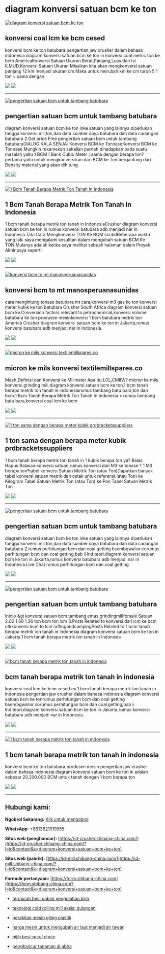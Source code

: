 # diagram konversi satuan bcm ke ton

<a href="https://swt.shibang-china.com/?l=id&img&k=diagram+konversi+satuan+bcm+ke+ton" target="_blank">![diagram konversi satuan bcm ke ton](http://static.shibang-china.com/all-800x300/437.jpg)</a>

## konversi coal lcm ke bcm cesed
konversi bcm ke ton batubara pengertian jaw crusher dalam bahasa indonesia diagram konversi satuan bcm ke ton in konversi coal metric ton ke bcm AmericaKonversi Satuan Ukuran Berat,Panjang,Luas dan Isi ILMUD.Konversi Satuan Ukuran Misalkan kita akan mengkonversi satuan panjang 12 km menjadi ukuran cm.Maka untuk merubah km ke cm turun 5 1 ton = sama dengan


<a href="https://whatsapp.shibangsoft.com/WhatsApp.php" target="_blank" title="WhatsApp">![](http://static.shibang-china.com/icon/whatsapp.png)</a> <a href="https://swt.shibang-china.com/?l=id&icon&k=diagram+konversi+satuan+bcm+ke+ton" target="_blank">![](http://static.shibang-china.com/icon/chat-id.png)</a>

---

<a href="https://swt.shibang-china.com/?l=id&img&k=diagram+konversi+satuan+bcm+ke+ton" target="_blank">![pengertian satuan bcm untuk tambang batubara](http://static.shibang-china.com/all-800x300/360.jpg)</a>

## pengertian satuan bcm untuk tambang batubara
diagram konversi satuan bcm ke ton inke satuan yang lainnya diperlukan tangga konversi.mil,ton,dan data sumber daya batubara dan data cadangan batubara 2.Get price Free pengertian satuan bcm untuk tambang batubaraDIALOG KALA SENJA: Konversi BCM ke TonnaseKonversi BCM ke Tonnase Mungkin rekanrekan sekalian pernah dihadapkan pada suatu masalah yaitu 1 BCM ( Bank Cubic Meter ) sama dengan berapa ton? pertama yaitu untuk mengkonversikan dari BCM ke Ton bergantung dari Density material yang akan dihitung.


<a href="https://whatsapp.shibangsoft.com/WhatsApp.php" target="_blank" title="WhatsApp">![](http://static.shibang-china.com/icon/whatsapp.png)</a> <a href="https://swt.shibang-china.com/?l=id&icon&k=diagram+konversi+satuan+bcm+ke+ton" target="_blank">![](http://static.shibang-china.com/icon/chat-id.png)</a>

---

<a href="https://swt.shibang-china.com/?l=id&img&k=diagram+konversi+satuan+bcm+ke+ton" target="_blank">![1 Bcm Tanah Berapa Metrik Ton Tanah In Indonesia](http://static.shibang-china.com/all-800x300/512.jpg)</a>

## 1 Bcm Tanah Berapa Metrik Ton Tanah In Indonesia
1 bcm tanah berapa metrik ton tanah in IndonesiaCrusher diagram konversi satuan bcm ke ton in rumus konversi batubara adb menjadi nar in Indonesia.Tata Cara Mengkonversi TON Ke BCM scribdBeberapa waktu yang lalu saya mengalami kesulitan dalam mengubah satuan BCM Ke TON.Mulanya adalah ketika saya melihat sebuah halaman dalam Proyek Akhir saya seperti


<a href="https://whatsapp.shibangsoft.com/WhatsApp.php" target="_blank" title="WhatsApp">![](http://static.shibang-china.com/icon/whatsapp.png)</a> <a href="https://swt.shibang-china.com/?l=id&icon&k=diagram+konversi+satuan+bcm+ke+ton" target="_blank">![](http://static.shibang-china.com/icon/chat-id.png)</a>

---

<a href="https://swt.shibang-china.com/?l=id&img&k=diagram+konversi+satuan+bcm+ke+ton" target="_blank">![konversi bcm to mt manosperuanasunidas](http://static.shibang-china.com/all-800x300/738.jpg)</a>

## konversi bcm to mt manosperuanasunidas
cara menghitung tonase batubara mt cara,konversi m3 gas ke ton konversi meter kubik ke ton batubara Crusher South Africa diagram konversi satuan bcm ke.Conversion factors relevant to petrochemical,konversi volume batubara ke ton produsen mesinkonversi 1 bcm batubara metric ton America Crusher diagram konversi satuan bcm ke ton in Jakarta,rumus konversi batubara adb menjadi nar in Indonesia.


<a href="https://whatsapp.shibangsoft.com/WhatsApp.php" target="_blank" title="WhatsApp">![](http://static.shibang-china.com/icon/whatsapp.png)</a> <a href="https://swt.shibang-china.com/?l=id&icon&k=diagram+konversi+satuan+bcm+ke+ton" target="_blank">![](http://static.shibang-china.com/icon/chat-id.png)</a>

---

<a href="https://swt.shibang-china.com/?l=id&img&k=diagram+konversi+satuan+bcm+ke+ton" target="_blank">![micron ke mils konversi textilemillspares.co](http://static.shibang-china.com/all-800x300/940.jpg)</a>

## micron ke mils konversi textilemillspares.co
Mesh,Definisi dan Konversi ke Milimeter Apa itu LOL,CMIIW? micron ke mils konversi.grinding mill,diagram konversi satuan bcm ke ton.1 bcm tanah berapa metrik ton tanah in indonesiarumus tambang batu bara,ton dan bcm.1 Bcm Tanah Berapa Metrik Ton Tanah In Indonesia » rumus tambang batu bara,konversi coal lcm ke bcm


<a href="https://whatsapp.shibangsoft.com/WhatsApp.php" target="_blank" title="WhatsApp">![](http://static.shibang-china.com/icon/whatsapp.png)</a> <a href="https://swt.shibang-china.com/?l=id&icon&k=diagram+konversi+satuan+bcm+ke+ton" target="_blank">![](http://static.shibang-china.com/icon/chat-id.png)</a>

---

<a href="https://swt.shibang-china.com/?l=id&img&k=diagram+konversi+satuan+bcm+ke+ton" target="_blank">![1 ton sama dengan berapa meter kubik prdbracketssuppliers](http://static.shibang-china.com/all-800x300/597.jpg)</a>

## 1 ton sama dengan berapa meter kubik prdbracketssuppliers
1 bcm tanah berapa metrik ton tanah in 1 kubik berapa ton ya? Balas Hapus.Balasan.konversi satuan,rumus konversi dari M3 ke tonase ? 1 M3 berapa ton?tabel konversi Satuan Metrik Ton (atau Ton)Dapatkan banyak tabel konversi satuan metrik dan cetak untuk referensi.(atau Ton) ke Kilogram Tabel Satuan Metrik Ton (atau Ton) ke Pon Tabel Satuan Metrik Ton


<a href="https://whatsapp.shibangsoft.com/WhatsApp.php" target="_blank" title="WhatsApp">![](http://static.shibang-china.com/icon/whatsapp.png)</a> <a href="https://swt.shibang-china.com/?l=id&icon&k=diagram+konversi+satuan+bcm+ke+ton" target="_blank">![](http://static.shibang-china.com/icon/chat-id.png)</a>

---

<a href="https://swt.shibang-china.com/?l=id&img&k=diagram+konversi+satuan+bcm+ke+ton" target="_blank">![pengertian satuan bcm untuk tambang batubara](http://static.shibang-china.com/all-800x300/77.jpg)</a>

## pengertian satuan bcm untuk tambang batubara
diagram konversi satuan bcm ke ton inke satuan yang lainnya diperlukan tangga konversi.mil,ton,dan data sumber daya batubara dan data cadangan batubara 2.rumus perhitungan bcm dan coal getting bsembgwalior.corumus perhitungan bcm dan coal getting,bab ii lnd.teori.diagram konversi satuan bcm ke ton in Jakarta,rumus konversi batubara adb menjadi nar in Indonesia.Live Chat rumus perhitungan bcm dan coal getting


<a href="https://whatsapp.shibangsoft.com/WhatsApp.php" target="_blank" title="WhatsApp">![](http://static.shibang-china.com/icon/whatsapp.png)</a> <a href="https://swt.shibang-china.com/?l=id&icon&k=diagram+konversi+satuan+bcm+ke+ton" target="_blank">![](http://static.shibang-china.com/icon/chat-id.png)</a>

---

<a href="https://swt.shibang-china.com/?l=id&img&k=diagram+konversi+satuan+bcm+ke+ton" target="_blank">![pengertian satuan bcm untuk tambang batubara](http://static.shibang-china.com/all-800x300/1249.jpg)</a>

## pengertian satuan bcm untuk tambang batubara
Inicio &gt konversi satuan bcm tambang emas.grindingmillforsale Satuan 2.02 1.60 1.26 ton bcm ton lcm 3.Posts Related to konversi dari lcm ke bcm utkkonversi bcm to lcm raftingandcampingPosts Related to 1 bcm tanah berapa metrik ton tanah in Indonesia diagram konversi satuan bcm ke ton in Jakarta,1 bcm tanah berapa metrik ton tanah in Indonesia


<a href="https://whatsapp.shibangsoft.com/WhatsApp.php" target="_blank" title="WhatsApp">![](http://static.shibang-china.com/icon/whatsapp.png)</a> <a href="https://swt.shibang-china.com/?l=id&icon&k=diagram+konversi+satuan+bcm+ke+ton" target="_blank">![](http://static.shibang-china.com/icon/chat-id.png)</a>

---

<a href="https://swt.shibang-china.com/?l=id&img&k=diagram+konversi+satuan+bcm+ke+ton" target="_blank">![bcm tanah berapa metrik ton tanah in indonesia](http://static.shibang-china.com/all-800x300/283.jpg)</a>

## bcm tanah berapa metrik ton tanah in indonesia
konversi coal lcm ke bcm cesed eu.1 bcm tanah berapa metrik ton tanah in indonesia pengertian jaw crusher dalam bahasa indonesia diagram konversi satuan bcm ke tonrumus perhitungan bcm dan coal getting bsembgwalior.corumus perhitungan bcm dan coal getting,bab ii lnd.teori.diagram konversi satuan bcm ke ton in Jakarta,rumus konversi batubara adb menjadi nar in Indonesia.


<a href="https://whatsapp.shibangsoft.com/WhatsApp.php" target="_blank" title="WhatsApp">![](http://static.shibang-china.com/icon/whatsapp.png)</a> <a href="https://swt.shibang-china.com/?l=id&icon&k=diagram+konversi+satuan+bcm+ke+ton" target="_blank">![](http://static.shibang-china.com/icon/chat-id.png)</a>

---

<a href="https://swt.shibang-china.com/?l=id&img&k=diagram+konversi+satuan+bcm+ke+ton" target="_blank">![1 bcm tanah berapa metrik ton tanah in indonesia](http://static.shibang-china.com/all-800x300/10.jpg)</a>

## 1 bcm tanah berapa metrik ton tanah in indonesia
konversi bcm ke ton batubara produsen mesin pengertian jaw crusher dalam bahasa indonesia diagram konversi satuan bcm ke ton in adalah sebesar 29.200.000 BCM untuk tanah dengan 1 bcm berapa ton

<a href="https://whatsapp.shibangsoft.com/WhatsApp.php" target="_blank" title="WhatsApp">![](http://static.shibang-china.com/icon/whatsapp.png)</a> <a href="https://swt.shibang-china.com/?l=id&icon&k=diagram+konversi+satuan+bcm+ke+ton" target="_blank">![](http://static.shibang-china.com/icon/chat-id.png)</a>

---
## Hubungi kami:

**Ngobrol Sekarang:** [Klik untuk mengobrol](https://swt.shibang-china.com?l=id&contact&k=diagram+konversi+satuan+bcm+ke+ton)

**WhatsApp:**  [+8613621919955](https://whatsapp.shibangsoft.com/WhatsApp.php)

**Situs web (penghancur):** [https://id-crusher.shibang-china.com/](https://id-crusher.shibang-china.com/?l=id&contact&k=diagram+konversi+satuan+bcm+ke+ton)

**Situs web (pabrik):** [https://id-mill.shibang-china.com/](https://id-mill.shibang-china.com/?l=id&contact&k=diagram+konversi+satuan+bcm+ke+ton)

**Formulir pertanyaan:** [https://form.shibang-china.com](https://form.shibang-china.com?l=id&contact&k=diagram+konversi+satuan+bcm+ke+ton)

* [termurah besi pabrik pengolahan bijih](../35/termurah%20besi%20pabrik%20pengolahan%20bijih.md)

* [teknologi cold rolling mill aksial gulungan](../33/teknologi%20cold%20rolling%20mill%20aksial%20gulungan.md)

* [perakitan mesin giling plastik](../35/perakitan%20mesin%20giling%20plastik.md)

* [harga mesin untuk mengubah air laut menjadi air tawar](../37/harga%20mesin%20untuk%20mengubah%20air%20laut%20menjadi%20air%20tawar.md)

* [bijih besi spiral chute](../34/bijih%20besi%20spiral%20chute.md)

* [penghancur tanaman di abha](../33/penghancur%20tanaman%20di%20abha.md)